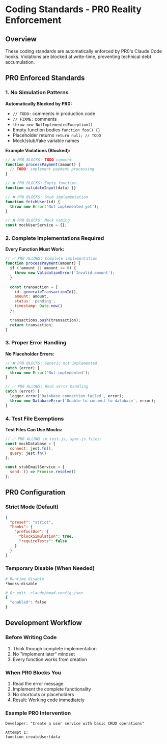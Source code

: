 # Coding Standards - PR0 Reality Enforcement

## Overview
These coding standards are automatically enforced by PR0's Claude Code hooks. Violations are blocked at write-time, preventing technical debt accumulation.

## PR0 Enforced Standards

### 1. No Simulation Patterns
**Automatically Blocked by PR0:**
- `// TODO:` comments in production code
- `// FIXME:` comments  
- `throw new NotImplementedException()`
- Empty function bodies `function foo() {}`
- Placeholder returns `return null; // TODO`
- Mock/stub/fake variable names

**Example Violations (Blocked):**
```javascript
// ❌ PR0 BLOCKS: TODO comment
function processPayment(amount) {
  // TODO: implement payment processing
}

// ❌ PR0 BLOCKS: Empty function
function validateInput(data) {}

// ❌ PR0 BLOCKS: Stub implementation
function fetchUser(id) {
  throw new Error('Not implemented yet');
}

// ❌ PR0 BLOCKS: Mock naming
const mockUserService = {};
```

### 2. Complete Implementations Required

**Every Function Must Work:**
```javascript
// ✅ PR0 ALLOWS: Complete implementation
function processPayment(amount) {
  if (!amount || amount <= 0) {
    throw new ValidationError('Invalid amount');
  }
  
  const transaction = {
    id: generateTransactionId(),
    amount: amount,
    status: 'pending',
    timestamp: Date.now()
  };
  
  transactions.push(transaction);
  return transaction;
}
```

### 3. Proper Error Handling

**No Placeholder Errors:**
```javascript
// ❌ PR0 BLOCKS: Generic not implemented
catch (error) {
  throw new Error('Not implemented');
}

// ✅ PR0 ALLOWS: Real error handling
catch (error) {
  logger.error('Database connection failed', error);
  throw new DatabaseError('Unable to connect to database', error);
}
```

### 4. Test File Exemptions

**Test Files Can Use Mocks:**
```javascript
// ✅ PR0 ALLOWS in test.js, spec.js files:
const mockDatabase = {
  connect: jest.fn(),
  query: jest.fn()
};

const stubEmailService = {
  send: () => Promise.resolve()
};
```

## PR0 Configuration

### Strict Mode (Default)
```json
{
  "preset": "strict",
  "hooks": {
    "preToolUse": {
      "blockSimulation": true,
      "requireTests": false
    }
  }
}
```

### Temporary Disable (When Needed)
```bash
# Runtime disable
*hooks-disable

# Or edit .claude/bmad-config.json
{
  "enabled": false
}
```

## Development Workflow

### Before Writing Code
1. Think through complete implementation
2. No "implement later" mindset
3. Every function works from creation

### When PR0 Blocks You
1. Read the error message
2. Implement the complete functionality  
3. No shortcuts or placeholders
4. Result: Working code immediately

### Example PR0 Intervention
```
Developer: "Create a user service with basic CRUD operations"

Attempt 1:
function createUser(data